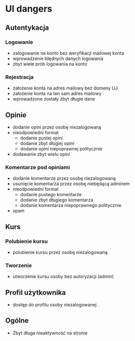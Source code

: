 # UI dangers

## Autentykacja

### Logowanie

- zalogowanie na konto bez weryfikacji mailowej konta
- wprowadzenie błędnych danych logowania
- zbyt wiele prób logowania na konto

### Rejestracja

- założenie konta na adres mailowy bez domeny UJ
- założenie konta na ten sam adres mailowy
- wprowadzone zostały zbyt długie dane

## Opinie

- dodanie opini przez osobę niezalogowaną
- nieodpowiedni format
  - dodanie pustej opini
  - dodanie zbyt długiej opini
  - dodanie opini niepoprawnej politycznie
- dodawanie zbyt wielu opini

### Komentarze pod opiniami

- dodanie komentarze przez osobę niezalogowaną
- usunięcie komentarza przez osobę niebędącą adminem
- nieodpowiedni format
  - dodanie pustego komentarze
  - dodanie zbyt długiego komentarza
  - dodanie komentarza niepoprawnego politycznie
- spam

## Kurs

### Polubienie kursu

- polubienie kursu przez osobę niezalogowaną

### Tworzenie

- utworzenie kursu osoby bez autoryzacji (admin)

## Profil użytkownika

- dostęp do profilu osoby niezalogowanej

## Ogólne

- Zbyt długa nieaktywność na stronie
